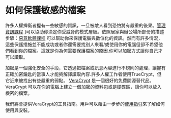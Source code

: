 [Title]: # (如何保護敏感檔案)
[Order]: # (0)

# 如何保護敏感的檔案

許多人權捍衛者握有一些敏感的資訊，一旦被敵人看到恐怕將有嚴重的後果。[管理資訊課程](umbrella://lesson/managing-information) ]可以協助你決定你受威脅的模式層級。依照居家與辦公場所部份的描述步驟：[惡意軟體課程](umbrella://lesson/malware) 可以幫助你來保護電腦與數位化的資訊。然而有許多情況，這些保護措施並不能成功或者你還需要找別人來看/或使用你的電腦但卻不希望他們看到你的檔案。這就是你為何需要保護檔案的原因.你可以加密方式讓你自己才可以讀取。

加密是一個強化安全的手段，它透過把檔案或訊息內容進行不規則的處理，讓握有正確加密鑰匙的當事人才能夠解譯讀取內容.許多人權工作者使用TrueCrypt，但它近來被找出有些嚴重的弱點。 [VeraCrypt](https://veracrypt.codeplex.com/wikipage?title=Downloads) 是一個很好的免費開源替代品。 VeraCrypt 可以在你的電腦上建立一個加密的資料包或是硬碟區，讓你可以放入機密的檔案。

我們將會提供VeraCrypt的工具指南。用戶可以藉由一步步的[使用指引](https://veracrypt.codeplex.com/wikipage?title=Beginner%27s%20Tutorial)來了解如何使用與安裝。
